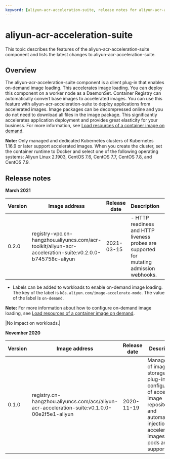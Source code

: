 ```yaml
---
keyword: [aliyun-acr-acceleration-suite, release notes for aliyun-acr-acceleration-suite]
---
```


# aliyun-acr-acceleration-suite

This topic describes the features of the aliyun-acr-acceleration-suite component and lists the latest changes to aliyun-acr-acceleration-suite.

## Overview

The aliyun-acr-acceleration-suite component is a client plug-in that enables on-demand image loading. This accelerates image loading. You can deploy this component on a worker node as a DaemonSet. Container Registry can automatically convert base images to accelerated images. You can use this feature with aliyun-acr-acceleration-suite to deploy applications from accelerated images. Image packages can be decompressed online and you do not need to download all files in the image package. This significantly accelerates application deployment and provides great elasticity for your business. For more information, see [Load resources of a container image on demand]().

**Note:** Only managed and dedicated Kubernetes clusters of Kubernetes 1.16.9 or later support accelerated images. When you create the cluster, set the container runtime to Docker and select one of the following operating systems: Aliyun Linux 2.1903, CentOS 7.6, CentOS 7.7, CentOS 7.8, and CentOS 7.9.

## Release notes

**March 2021**

|Version|Image address|Release date|Description|Impact|
|-------|-------------|------------|-----------|------|
|0.2.0|registry-vpc.cn-hangzhou.aliyuncs.com/acr-toolkit/aliyun-acr-acceleration-suite:v0.2.0.0-b745758c-aliyun|2021-03-15|-   HTTP readiness and HTTP liveness probes are supported for mutating admission webhooks.
-   Labels can be added to workloads to enable on-demand image loading. The key of the label is `k8s.aliyun.com/image-accelerate-mode`. The value of the label is `on-demand`.

**Note:** For more information about how to configure on-demand image loading, see [Load resources of a container image on demand]().


|No impact on workloads.|

**November 2020**

|Version|Image address|Release date|Description|Impact|
|-------|-------------|------------|-----------|------|
|0.1.0|registry.cn-hangzhou.aliyuncs.com/acs/aliyun-acr-acceleration-suite:v0.1.0.0-00e2f5e1-aliyun|2020-11-19|Management of image storage plug-ins, configuration of access to image repositories, and automatic injection of accelerated images to pods are supported.|We recommend that you upgrade during off-peak hours.|

